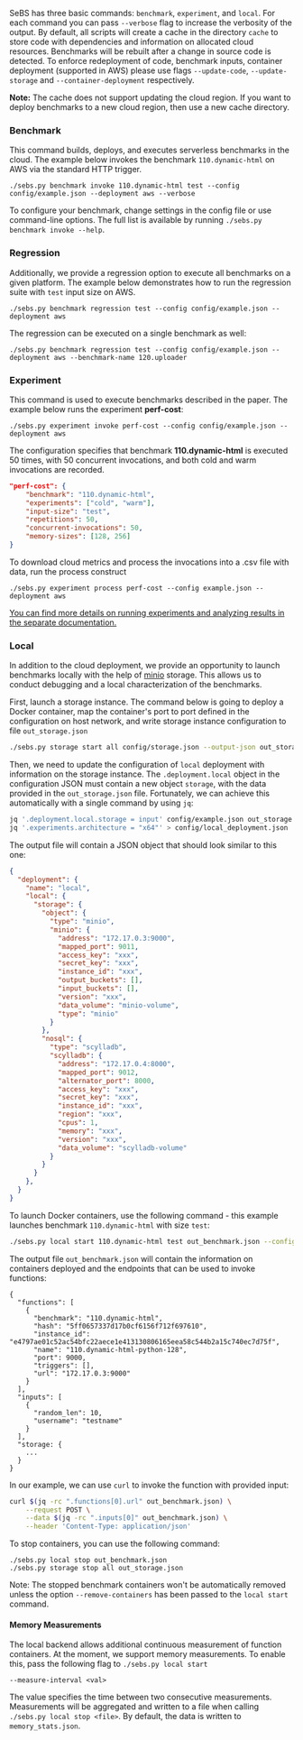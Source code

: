 
SeBS has three basic commands: `benchmark`, `experiment`, and `local`.
For each command you can pass `--verbose` flag to increase the verbosity of the output.
By default, all scripts will create a cache in the directory `cache` to store code with
dependencies and information on allocated cloud resources.
Benchmarks will be rebuilt after a change in source code is detected.
To enforce redeployment of code, benchmark inputs, container deployment (supported in AWS) please use flags `--update-code`, `--update-storage` and `--container-deployment` respectively.

**Note:** The cache does not support updating the cloud region. If you want to deploy benchmarks
to a new cloud region, then use a new cache directory.

### Benchmark

This command builds, deploys, and executes serverless benchmarks in the cloud.
The example below invokes the benchmark `110.dynamic-html` on AWS via the standard HTTP trigger.

```
./sebs.py benchmark invoke 110.dynamic-html test --config config/example.json --deployment aws --verbose
```

To configure your benchmark, change settings in the config file or use command-line options.
The full list is available by running `./sebs.py benchmark invoke --help`.

### Regression

Additionally, we provide a regression option to execute all benchmarks on a given platform.
The example below demonstrates how to run the regression suite with `test` input size on AWS.

```
./sebs.py benchmark regression test --config config/example.json --deployment aws
```

The regression can be executed on a single benchmark as well:

```
./sebs.py benchmark regression test --config config/example.json --deployment aws --benchmark-name 120.uploader
```

### Experiment

This command is used to execute benchmarks described in the paper. The example below runs the experiment **perf-cost**:

```
./sebs.py experiment invoke perf-cost --config config/example.json --deployment aws
```

The configuration specifies that benchmark **110.dynamic-html** is executed 50 times, with 50 concurrent invocations, and both cold and warm invocations are recorded. 

```json
"perf-cost": {
    "benchmark": "110.dynamic-html",
    "experiments": ["cold", "warm"],
    "input-size": "test",
    "repetitions": 50,
    "concurrent-invocations": 50,
    "memory-sizes": [128, 256]
}
```

To download cloud metrics and process the invocations into a .csv file with data, run the process construct

```
./sebs.py experiment process perf-cost --config example.json --deployment aws
```

[You can find more details on running experiments and analyzing results in the separate documentation.](experiments.md)

### Local

In addition to the cloud deployment, we provide an opportunity to launch benchmarks locally with the help of [minio](https://min.io/) storage.
This allows us to conduct debugging and a local characterization of the benchmarks.

First, launch a storage instance. The command below is going to deploy a Docker container,
map the container's port to port defined in the configuration on host network, and write storage 
instance configuration to file `out_storage.json`

```bash
./sebs.py storage start all config/storage.json --output-json out_storage.json
```

Then, we need to update the configuration of `local` deployment with information on the storage 
instance. The `.deployment.local` object in the configuration JSON must contain a new object
`storage`, with the data provided in the `out_storage.json` file. Fortunately, we can achieve
this automatically with a single command by using `jq`:

```bash
jq '.deployment.local.storage = input' config/example.json out_storage.json | \
jq '.experiments.architecture = "x64"' > config/local_deployment.json
```

The output file will contain a JSON object that should look similar to this one:

```json
{
  "deployment": {
    "name": "local",
    "local": {
      "storage": {
        "object": {
          "type": "minio",
          "minio": {
            "address": "172.17.0.3:9000",
            "mapped_port": 9011,
            "access_key": "xxx",
            "secret_key": "xxx",
            "instance_id": "xxx",
            "output_buckets": [],
            "input_buckets": [],
            "version": "xxx",
            "data_volume": "minio-volume",
            "type": "minio"
          }
        },
        "nosql": {
          "type": "scylladb",
          "scylladb": {
            "address": "172.17.0.4:8000",
            "mapped_port": 9012,
            "alternator_port": 8000,
            "access_key": "xxx",
            "secret_key": "xxx",
            "instance_id": "xxx",
            "region": "xxx",
            "cpus": 1,
            "memory": "xxx",
            "version": "xxx",
            "data_volume": "scylladb-volume"
          }
        }
      }
    },
  }
}
```

To launch Docker containers, use the following command - this example launches benchmark `110.dynamic-html` with size `test`:

```bash
./sebs.py local start 110.dynamic-html test out_benchmark.json --config config/local_deployment.json --deployments 1 --remove-containers
```

The output file `out_benchmark.json` will contain the information on containers deployed and the endpoints that can be used to invoke functions:

```
{
  "functions": [
    {
      "benchmark": "110.dynamic-html",
      "hash": "5ff0657337d17b0cf6156f712f697610",
      "instance_id": "e4797ae01c52ac54bfc22aece1e413130806165eea58c544b2a15c740ec7d75f",
      "name": "110.dynamic-html-python-128",
      "port": 9000,
      "triggers": [],
      "url": "172.17.0.3:9000"
    }
  ],
  "inputs": [
    {
      "random_len": 10,
      "username": "testname"
    }
  ],
  "storage: {
    ...
  }
}
```

In our example, we can use `curl` to invoke the function with provided input:

```bash
curl $(jq -rc ".functions[0].url" out_benchmark.json) \
    --request POST \
    --data $(jq -rc ".inputs[0]" out_benchmark.json) \
    --header 'Content-Type: application/json'
```

To stop containers, you can use the following command:

```
./sebs.py local stop out_benchmark.json
./sebs.py storage stop all out_storage.json
```

Note: The stopped benchmark containers won't be automatically removed 
unless the option `--remove-containers` has been passed to the `local start` command.

#### Memory Measurements

The local backend allows additional continuous measurement of function containers. At the moment,
we support memory measurements. To enable this, pass the following flag to `./sebs.py local start`

```
--measure-interval <val>
```

The value specifies the time between two consecutive measurements. Measurements will be aggregated
and written to a file when calling `./sebs.py local stop <file>`. By default, the data is written
to `memory_stats.json`.

